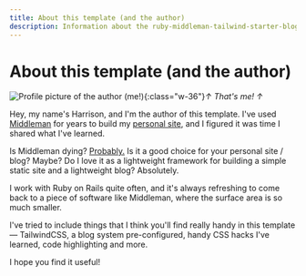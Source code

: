 ```yaml
---
title: About this template (and the author)
description: Information about the ruby-middleman-tailwind-starter-blog project and author.
---
```


# About this template (and the author)

![Profile picture of the author (me!)](https://harrisonbroadbent.com/images/profile.jpg){:class="w-36"}_↑ That's me! ↑_

Hey, my name's Harrison, and I'm the author of this template. I've used [Middleman](https://middlemanapp.com/) for years to build my [personal site](https://harrisonbroadbent.com/about), and I figured it was time I shared what I've learned.

Is Middleman dying? [Probably.](https://github.com/middleman/middleman/tags) Is it a good choice for your personal site / blog? Maybe? Do I love it as a lightweight framework for building a simple static site and a lightweight blog? Absolutely.

I work with Ruby on Rails quite often, and it's always refreshing to come back to a piece of software like Middleman, where the surface area is so much smaller.

I've tried to include things that I think you'll find really handy in this template — TailwindCSS, a blog system pre-configured, handy CSS hacks I've learned, code highlighting and more.

I hope you find it useful!
